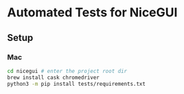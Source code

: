 # Automated Tests for NiceGUI

## Setup

### Mac

```bash
cd nicegui # enter the project root dir
brew install cask chromedriver
python3 -m pip install tests/requirements.txt
```
